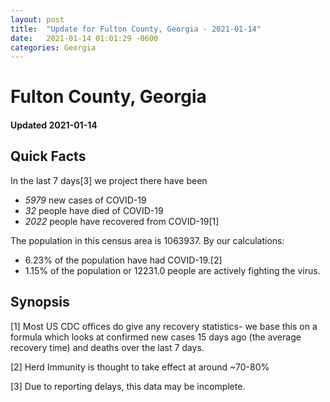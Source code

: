 ```yaml
---
layout: post
title:  "Update for Fulton County, Georgia - 2021-01-14"
date:   2021-01-14 01:01:29 -0600
categories: Georgia
---
```


# Fulton County, Georgia
#### Updated 2021-01-14

## Quick Facts

In the last 7 days[3] we project there have been
- *5979* new cases of COVID-19
- *32* people have died of COVID-19
- *2022* people have recovered from COVID-19[1]

The population in this census area is 1063937. By our calculations:
- 6.23% of the population have had COVID-19.[2]
- 1.15% of the population or 12231.0 people are actively fighting the virus.

## Synopsis




[1] Most US CDC offices do give any recovery statistics- we base this on a formula which looks at confirmed new cases
15 days ago (the average recovery time) and deaths over the last 7 days.

[2] Herd Immunity is thought to take effect at around ~70-80%

[3] Due to reporting delays, this data may be incomplete.
 
    